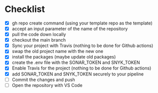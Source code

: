 # Checklist

- [x] gh repo create command (using your template repo as the template)
- [x] accept an input parameter of the name of the repository
- [x] pull the code down locally
- [x] checkout the main branch
- [x] Sync your project with Travis (nothing to be done for Github actions)
- [x] swap the old project name with the new one
- [x] install the packages (maybe update old packages)
- [x] create the .env file with the SONAR_TOKEN and SNYK_TOKEN
- [x] Enable Travis for the project (nothing to be done for Github actions)
- [x] add SONAR_TOKEN and SNYK_TOKEN securely to your pipeline
- [ ] Commit the changes and push
- [ ] Open the repository with VS Code
